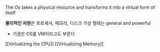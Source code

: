 ---
---

The Os takes a physical resource and transforms it into a virtual form of itself

**물리적인 자원**은 프로세서, 메모리, 디스크 
가상 형태는 general and powerful

- 가끔은 OS를 VM이라고도 부른다

[[Virtualizing the CPU]]
[[Virtualizing Memory]]
